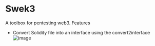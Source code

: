 # Swek3

A toolbox for pentesting web3.
Features

- Convert Solidity file into an interface using the convert2interface
![image](https://user-images.githubusercontent.com/23560242/178569978-34fb3aee-db0b-46ed-b104-b610cd717a0f.png)
